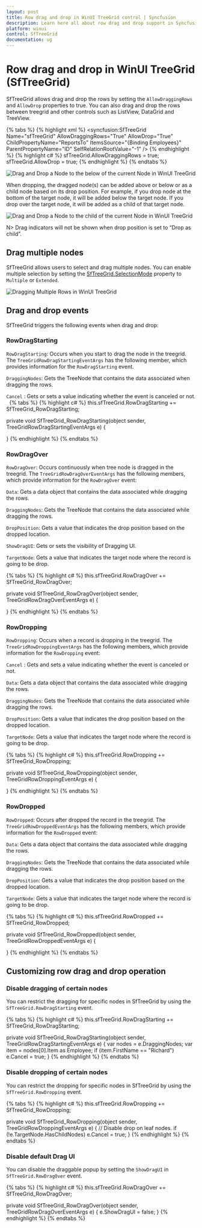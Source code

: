 ```yaml
---
layout: post
title: Row drag and drop in WinUI TreeGrid control | Syncfusion
description: Learn here all about row drag and drop support in Syncfusion WinUI TreeGrid (SfTreeGrid) control and more.
platform: winui
control: SfTreeGrid
documentation: ug
---
```


# Row drag and drop in WinUI TreeGrid (SfTreeGrid)

SfTreeGrid allows drag and drop the rows by setting the `AllowDraggingRows` and `AllowDrop` properties to true. You can also drag and drop the rows between treegrid and other controls such as ListView, DataGrid and TreeView. 

{% tabs %}
{% highlight xml %}
<syncfusion:SfTreeGrid Name="sfTreeGrid" 
                               AllowDraggingRows="True" 
                               AllowDrop="True" 
                               ChildPropertyName="ReportsTo" 
                               ItemsSource="{Binding Employees}"
                               ParentPropertyName="ID"
                               SelfRelationRootValue="-1" />
{% endhighlight %}
{% highlight c# %}
sfTreeGrid.AllowDraggingRows = true;
sfTreeGrid.AllowDrop = true;
{% endhighlight %}
{% endtabs %}

![Drag and Drop a Node to the below of the current Node in WinUI TreeGrid](Row-Drag-and-Drop_images/draganddrop_img1.png)

When dropping, the dragged node(s) can be added above or below or as a child node based on its drop position. For example, if you drop node at the bottom of the target node, it will be added below the target node. If you drop over the target node, it will be added as a child of that target node.

![Drag and Drop a Node to the child of the current Node in WinUI TreeGrid](Row-Drag-and-Drop_images/draganddrop_img3.png)

N> Drag indicators will not be shown when drop position is set to “Drop as child”.

## Drag multiple nodes

SfTreeGrid allows users to select and drag multiple nodes. You can enable multiple selection by setting the [SfTreeGrid.SelectionMode](https://help.syncfusion.com/cr/winui/Syncfusion.UI.Xaml.Grids.SfGridBase.html#Syncfusion_UI_Xaml_Grids_SfGridBase_SelectionMode) property to `Multiple` or `Extended`.

![Dragging Multiple Rows in WinUI TreeGrid](Row-Drag-and-Drop_images/draganddrop_img3.png)

## Drag and drop events

SfTreeGrid triggers the following events when drag and drop:

### RowDragStarting

`RowDragStarting`: Occurs when you start to drag the node in the treegrid. The `TreeGridRowDragStartingEventArgs` has the following member, which provides information for the `RowDragStarting` event.

`DraggingNodes`: Gets the TreeNode that contains the data associated when dragging the rows.

`Cancel` :  Gets or sets a value indicating whether the event is canceled or not. 
  
{% tabs %}
{% highlight c# %}
this.sfTreeGrid.RowDragStarting += SfTreeGrid_RowDragStarting;

private void SfTreeGrid_RowDragStarting(object sender, TreeGridRowDragStartingEventArgs e)
{

}
{% endhighlight %}
{% endtabs %}

### RowDragOver

`RowDragOver`: Occurs continuously when tree node is dragged in the treegrid. The `TreeGridRowDragOverEventArgs` has the following members, which provide information for the `RowDragOver` event:

`Data`: Gets a data object that contains the data associated while dragging the rows.

`DraggingNodes`: Gets the TreeNode that contains the data associated while dragging the rows.

`DropPosition`: Gets a value that indicates the drop position based on the dropped location.

`ShowDragUI`: Gets or sets the visibility of Dragging UI.

`TargetNode`: Gets a value that indicates the target node where the record is going to be drop.

{% tabs %}
{% highlight c# %}
this.sfTreeGrid.RowDragOver += SfTreeGrid_RowDragOver;

private void SfTreeGrid_RowDragOver(object sender, TreeGridRowDragOverEventArgs e)
{

}
{% endhighlight %}
{% endtabs %}

### RowDropping

`RowDropping`: Occurs when a record is dropping in the treegrid. The `TreeGridRowDroppingEventArgs` has the following members, which provide information for the `RowDropping` event:

`Cancel` :  Gets and sets a value indicating whether the event is canceled or not. 

`Data`: Gets a data object that contains the data associated while dragging the rows.

`DraggingNodes`: Gets the TreeNode that contains the data associated while dragging the rows.

`DropPosition`: Gets a value that indicates the drop position based on the dropped location.

`TargetNode`: Gets a value that indicates the target node where the record is going to be drop.

{% tabs %}
{% highlight c# %}
this.sfTreeGrid.RowDropping += SfTreeGrid_RowDropping;

private void SfTreeGrid_RowDropping(object sender, TreeGridRowDroppingEventArgs e)
{

}
{% endhighlight %}
{% endtabs %}

### RowDropped

`RowDropped`: Occurs after dropped the record in the treegrid. The `TreeGridRowDroppedEventArgs` has the following members, which provide information for the `RowDropped` event:

`Data`: Gets a data object that contains the data associated while dragging the rows.

`DraggingNodes`: Gets the TreeNode that contains the data associated while dragging the rows.

`DropPosition`: Gets a value that indicates the drop position based on the dropped location.

`TargetNode`: Gets a value that indicates the target node where the record is going to be drop.

{% tabs %}
{% highlight c# %}
this.sfTreeGrid.RowDropped += SfTreeGrid_RowDropped;

private void SfTreeGrid_RowDropped(object sender, TreeGridRowDroppedEventArgs e)
{
    
}
{% endhighlight %}
{% endtabs %}

## Customizing row drag and drop operation

### Disable dragging of certain nodes

You can restrict the dragging for specific nodes in SfTreeGrid by using the `SfTreeGrid.RowDragStarting` event.

{% tabs %}
{% highlight c# %}
this.sfTreeGrid.RowDragStarting += SfTreeGrid_RowDragStarting;

private void SfTreeGrid_RowDragStarting(object sender, TreeGridRowDragStartingEventArgs e)
{
    var nodes = e.DraggingNodes;
    var item = nodes[0].Item as Employee;
    if (item.FirstName == "Richard")
        e.Cancel = true;
}
{% endhighlight %}
{% endtabs %}

### Disable dropping of certain nodes

You can restrict the dropping for specific nodes in SfTreeGrid by using the `SfTreeGrid.RowDropping` event.

{% tabs %}
{% highlight c# %}
this.sfTreeGrid.RowDropping += SfTreeGrid_RowDropping;

private void SfTreeGrid_RowDropping(object sender, TreeGridRowDroppingEventArgs e)
{
    // Disable drop on leaf nodes.
    if (!e.TargetNode.HasChildNodes)
        e.Cancel = true;
}
{% endhighlight %}
{% endtabs %}

### Disable default Drag UI

You can disable the draggable popup by setting the `ShowDragUI` in `SfTreeGrid.RowDragOver` event.

{% tabs %}
{% highlight c# %}
this.sfTreeGrid.RowDragOver += SfTreeGrid_RowDragOver;

private void SfTreeGrid_RowDragOver(object sender, TreeGridRowDragOverEventArgs e)
{
    e.ShowDragUI = false;
}
{% endhighlight %}
{% endtabs %}
